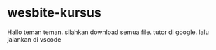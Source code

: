 # wesbite-kursus

Hallo teman teman. silahkan download semua file. tutor di google. lalu jalankan di vscode
